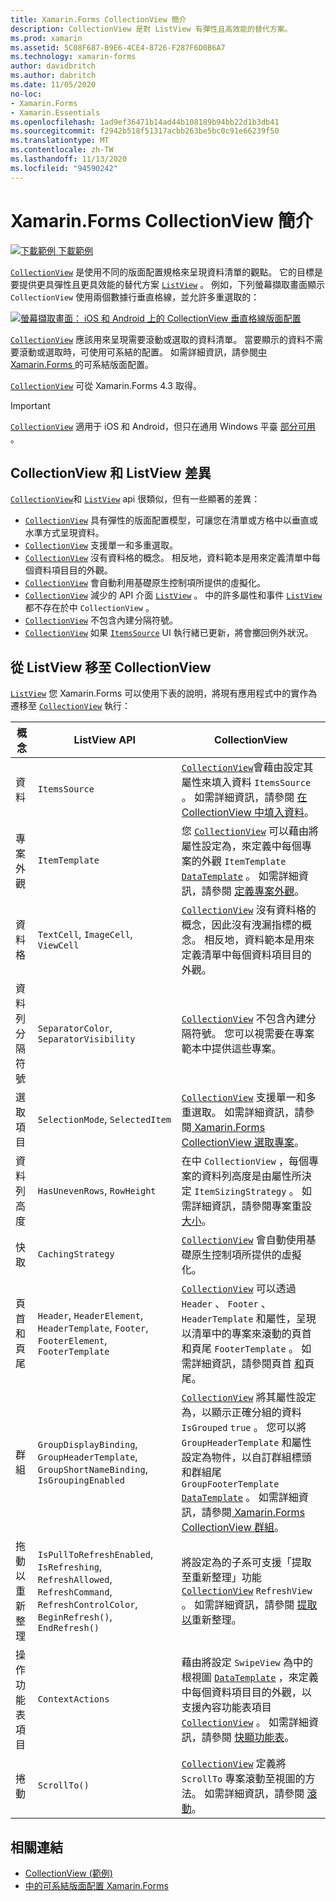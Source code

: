 ```yaml
---
title: Xamarin.Forms CollectionView 簡介
description: CollectionView 是對 ListView 有彈性且高效能的替代方案。
ms.prod: xamarin
ms.assetid: 5C08F687-B9E6-4CE4-8726-F287F6D0B6A7
ms.technology: xamarin-forms
author: davidbritch
ms.author: dabritch
ms.date: 11/05/2020
no-loc:
- Xamarin.Forms
- Xamarin.Essentials
ms.openlocfilehash: 1ad9ef36471b14ad44b108189b94bb22d1b3db41
ms.sourcegitcommit: f2942b518f51317acbb263be5bc0c91e66239f50
ms.translationtype: MT
ms.contentlocale: zh-TW
ms.lasthandoff: 11/13/2020
ms.locfileid: "94590242"
---
```

# <a name="xamarinforms-collectionview-introduction"></a>Xamarin.Forms CollectionView 簡介

[![下載範例](~/media/shared/download.png) 下載範例](/samples/xamarin/xamarin-forms-samples/userinterface-collectionviewdemos/)

[`CollectionView`](xref:Xamarin.Forms.CollectionView) 是使用不同的版面配置規格來呈現資料清單的觀點。 它的目標是要提供更具彈性且更具效能的替代方案 [`ListView`](xref:Xamarin.Forms.ListView) 。 例如，下列螢幕擷取畫面顯示 `CollectionView` 使用兩個數據行垂直格線，並允許多重選取的：

[![螢幕擷取畫面： iOS 和 Android 上的 CollectionView 垂直格線版面配置](introduction-images/verticalgrid-multipleselection.png "CollectionView 具有多個選取範圍的垂直格線版面配置")](introduction-images/verticalgrid-multipleselection-large.png#lightbox "CollectionView 具有多個選取範圍的垂直格線版面配置")

[`CollectionView`](xref:Xamarin.Forms.CollectionView) 應該用來呈現需要滾動或選取的資料清單。 當要顯示的資料不需要滾動或選取時，可使用可系結的配置。 如需詳細資訊，請參閱[中 Xamarin.Forms ](~/xamarin-forms/user-interface/layouts/bindable-layouts.md)的可系結版面配置。

[`CollectionView`](xref:Xamarin.Forms.CollectionView) 可從 Xamarin.Forms 4.3 取得。

> [!IMPORTANT]
> [`CollectionView`](xref:Xamarin.Forms.CollectionView) 適用于 iOS 和 Android，但只在通用 Windows 平臺 [部分可用](https://gist.github.com/hartez/7d0edd4182dbc7de65cebc6c67f72e14) 。

## <a name="collectionview-and-listview-differences"></a>CollectionView 和 ListView 差異

[`CollectionView`](xref:Xamarin.Forms.CollectionView)和 [`ListView`](xref:Xamarin.Forms.ListView) api 很類似，但有一些顯著的差異：

- [`CollectionView`](xref:Xamarin.Forms.CollectionView) 具有彈性的版面配置模型，可讓您在清單或方格中以垂直或水準方式呈現資料。
- [`CollectionView`](xref:Xamarin.Forms.CollectionView) 支援單一和多重選取。
- [`CollectionView`](xref:Xamarin.Forms.CollectionView) 沒有資料格的概念。 相反地，資料範本是用來定義清單中每個資料項目目的外觀。
- [`CollectionView`](xref:Xamarin.Forms.CollectionView) 會自動利用基礎原生控制項所提供的虛擬化。
- [`CollectionView`](xref:Xamarin.Forms.CollectionView) 減少的 API 介面 [`ListView`](xref:Xamarin.Forms.ListView) 。 中的許多屬性和事件 [`ListView`](xref:Xamarin.Forms.ListView) 都不存在於中 `CollectionView` 。
- [`CollectionView`](xref:Xamarin.Forms.CollectionView) 不包含內建分隔符號。
- [`CollectionView`](xref:Xamarin.Forms.CollectionView) 如果 [`ItemsSource`](xref:Xamarin.Forms.ItemsView.ItemsSource) UI 執行緒已更新，將會擲回例外狀況。

## <a name="move-from-listview-to-collectionview"></a>從 ListView 移至 CollectionView

[`ListView`](xref:Xamarin.Forms.ListView) 您 Xamarin.Forms 可以使用下表的說明，將現有應用程式中的實作為遷移至 [`CollectionView`](xref:Xamarin.Forms.CollectionView) 執行：

| 概念 | ListView API | CollectionView |
|---|---|---|
| 資料 | `ItemsSource` | [`CollectionView`](xref:Xamarin.Forms.CollectionView)會藉由設定其屬性來填入資料 `ItemsSource` 。 如需詳細資訊，請參閱 [在 CollectionView 中填入資料](populate-data.md#populate-a-collectionview-with-data)。 |
| 專案外觀 | `ItemTemplate` | 您 [`CollectionView`](xref:Xamarin.Forms.CollectionView) 可以藉由將屬性設定為，來定義中每個專案的外觀 `ItemTemplate` [`DataTemplate`](xref:Xamarin.Forms.DataTemplate) 。 如需詳細資訊，請參閱 [定義專案外觀](populate-data.md#define-item-appearance)。 |
| 資料格 | `TextCell`, `ImageCell`, `ViewCell` | [`CollectionView`](xref:Xamarin.Forms.CollectionView) 沒有資料格的概念，因此沒有洩漏指標的概念。 相反地，資料範本是用來定義清單中每個資料項目目的外觀。 |
| 資料列分隔符號 | `SeparatorColor`, `SeparatorVisibility` | [`CollectionView`](xref:Xamarin.Forms.CollectionView) 不包含內建分隔符號。 您可以視需要在專案範本中提供這些專案。 |
| 選取項目 | `SelectionMode`, `SelectedItem` | [`CollectionView`](xref:Xamarin.Forms.CollectionView) 支援單一和多重選取。 如需詳細資訊，請參閱[ Xamarin.Forms CollectionView 選取專案](selection.md)。 |
| 資料列高度 | `HasUnevenRows`, `RowHeight` | 在中 `CollectionView` ，每個專案的資料列高度是由屬性所決定 `ItemSizingStrategy` 。 如需詳細資訊，請參閱專案重設 [大小](layout.md#item-sizing)。|
| 快取 | `CachingStrategy` | [`CollectionView`](xref:Xamarin.Forms.CollectionView) 會自動使用基礎原生控制項所提供的虛擬化。 |
| 頁首和頁尾 | `Header`, `HeaderElement`, `HeaderTemplate`, `Footer`, `FooterElement`, `FooterTemplate` | [`CollectionView`](xref:Xamarin.Forms.CollectionView) 可以透過 `Header` 、 `Footer` 、 `HeaderTemplate` 和屬性，呈現以清單中的專案來滾動的頁首和頁尾 `FooterTemplate` 。 如需詳細資訊，請參閱頁首 [和](layout.md#headers-and-footers)頁尾。 |
| 群組 | `GroupDisplayBinding`, `GroupHeaderTemplate`, `GroupShortNameBinding`, `IsGroupingEnabled` | [`CollectionView`](xref:Xamarin.Forms.CollectionView) 將其屬性設定為，以顯示正確分組的資料 `IsGrouped` `true` 。 您可以將 `GroupHeaderTemplate` 和屬性設定為物件，以自訂群組標頭和群組尾 `GroupFooterTemplate`  [`DataTemplate`](xref:Xamarin.Forms.DataTemplate) 。 如需詳細資訊，請參閱[ Xamarin.Forms CollectionView 群組](grouping.md)。 |
| 拖動以重新整理 | `IsPullToRefreshEnabled`, `IsRefreshing`, `RefreshAllowed`, `RefreshCommand`, `RefreshControlColor`, `BeginRefresh()`, `EndRefresh()` | 將設定為的子系可支援「提取至重新整理」功能 [`CollectionView`](xref:Xamarin.Forms.CollectionView) `RefreshView` 。 如需詳細資訊，請參閱 [提取以](populate-data.md#pull-to-refresh)重新整理。 |
| 操作功能表項目 | `ContextActions` | 藉由將設定 `SwipeView` 為中的根視圖 [`DataTemplate`](xref:Xamarin.Forms.DataTemplate) ，來定義中每個資料項目目的外觀，以支援內容功能表項目 [`CollectionView`](xref:Xamarin.Forms.CollectionView) 。 如需詳細資訊，請參閱 [快顯功能表](populate-data.md#context-menus)。 |
| 捲動 | `ScrollTo()` | [`CollectionView`](xref:Xamarin.Forms.CollectionView) 定義將 `ScrollTo` 專案滾動至視圖的方法。 如需詳細資訊，請參閱 [滾動](scrolling.md)。 |

## <a name="related-links"></a>相關連結

- [CollectionView (範例) ](/samples/xamarin/xamarin-forms-samples/userinterface-collectionviewdemos/)
- [中的可系結版面配置 Xamarin.Forms](~/xamarin-forms/user-interface/layouts/bindable-layouts.md)
